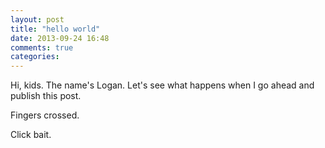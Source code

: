 ```yaml
---
layout: post
title: "hello world"
date: 2013-09-24 16:48
comments: true
categories: 
---
```


Hi, kids. The name's Logan. Let's see what happens when I go ahead and publish this post.

Fingers crossed.

<!-- more -->

Click bait.